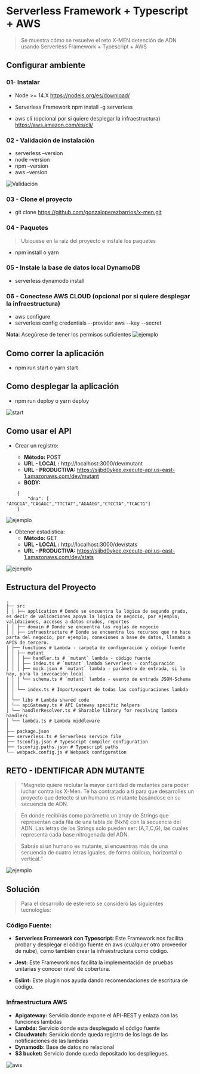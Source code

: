# Serverless Framework + Typescript + AWS

> Se muestra cómo se resuelve el reto X-MEN detención de ADN usando Serverless Framework + Typescript + AWS

## Configurar ambiente
### 01- Instalar
- Node >= 14.X 
https://nodejs.org/es/download/ 

- Serverless Framework
npm install -g serverless 

- aws cli (opcional por si quiere desplegar la infraestructura)
https://aws.amazon.com/es/cli/ 

### 02 - Validación de instalación 
- serverless –version
- node –version
- npm –version 
- aws –version 

![Validación](__doc__/validacionIntalacion.png)

### 03 - Clone el proyecto 
- git clone https://github.com/gonzaloperezbarrios/x-men.git

### 04 - Paquetes

> Ubíquese en la raíz del proyecto e instale los paquetes

- npm install o yarn
### 05 - Instale la base de datos local DynamoDB
- serverless dynamodb install
### 06 - Conectese AWS CLOUD (opcional por si quiere desplegar la infraestructura)
- aws configure
- serverless config credentials --provider aws --key <KEY> --secret <SECRET>

**Nota**: Asegúrese de tener los permisos suficientes 
![ejemplo](__doc__/permisosAWS.png)

## Como correr la aplicación 
- npm run start o yarn start

## Como desplegar la aplicación
- npm run deploy o yarn deploy

![start](__doc__/start.png)

## Como usar el  API 

- Crear un registro:

	- **Método:** POST
	- **URL - LOCAL :**  http://localhost:3000/dev/mutant  
	- **URL - PRODUCTIVA:**  https://sijbd0ykee.execute-api.us-east-1.amazonaws.com/dev/mutant  
	- **BODY:**
```
    {    
	    "dna": [ "ATGCGA","CAGAGC","TTCTAT","AGAAGG","CTCCTA","TCACTG"]
    }
```

![ejemplo](__doc__/post.png)

- Obtener estadistica: 
	- **Método:** GET
	- **URL - LOCAL :**  http://localhost:3000/dev/stats
	- **URL - PRODUCTIVA:**  https://sijbd0ykee.execute-api.us-east-1.amazonaws.com/dev/stats

![ejemplo](__doc__/get.png)

## Estructura del Proyecto 

```
.
├── src
│ │ ├── application # Donde se encuentra la lógica de segundo grado, es decir de validaciones apoya la lógica de negocio, por ejemplo; validaciones, accesos a datos crudos, reportes
│ │ ├── domain # Donde se encuentra las reglas de negocio
│ │ ├── infraestructure # Donde se encuentra los recursos que no hace parta del negocio, por ejemplo; conexiones a base de datos, llamado a APIS de tercero.
│ ├── functions # Lambda - carpeta de configuración y código fuente
│ │ ├── mutant
│ │ │ ├── handler.ts # `mutant` lambda - código fuente
│ │ │ ├── index.ts # `mutant` lambda Serverless - configuración
│ │ │ ├── mock.json # `mutant` lambda - parámetro de entrada, si lo hay, para la invocación local
│ │ │ └── schema.ts # `mutant` lambda - evento de entrada JSON-Schema
│ │ │
│ │ └── index.ts # Import/export de todas las configuraciones lambda
│ │
│ └── libs # Lambda shared code
│ └── apiGateway.ts # API Gateway specific helpers
│ └── handlerResolver.ts # Sharable library for resolving lambda handlers
│ └── lambda.ts # Lambda middleware
│
├── package.json
├── serverless.ts # Serverless service file
├── tsconfig.json # Typescript compiler configuration
├── tsconfig.paths.json # Typescript paths
└── webpack.config.js # Webpack configuration
```

## RETO - IDENTIFICAR ADN MUTANTE
> “Magneto quiere reclutar la mayor cantidad de mutantes para poder luchar contra los X-Men. 
Te ha contratado a ti para que desarrolles un proyecto que detecte si un humano es mutante basándose en su secuencia de ADN.

> En donde recibirás como parámetro un array de Strings que representan cada fila de una tabla de (NxN) con la secuencia del ADN. Las letras de los Strings solo pueden ser: (A,T,C,G), las cuales representa cada base nitrogenada del ADN.

> Sabrás si un humano es mutante, si encuentras más de una secuencia de cuatro letras iguales, de forma oblicua, horizontal o vertical.”

![ejemplo](__doc__/matrixADN.png)

## Solución 
> Para el desarrollo de este reto se consideró las siguientes tecnologías: 

### Código Fuente: 
- **Serverless Framework con Typescript:** Este Framework nos facilita probar y desplegar el código fuente en aws (cualquier otro proveedor de nube), como también crear la infraestructura como código. 

- **Jest:** Este Framework nos facilita la implementación de pruebas unitarias y conocer nivel de cobertura. 
- **Eslint:** Este plugin nos ayuda dando recomendaciones de escritura de código. 

### Infraestructura AWS

- **Apigateway:** Servicio donde expone el API-REST y enlaza con las funciones lambdas
- **Lambda:** Servicio donde esta desplegado el código fuente 
- **Cloudwatch:** Servicio donde queda registro de los logs de las notificaciones de las lambdas
- **Dynamodb:** Base de datos no relacional 
- **S3 bucket:** Servicio donde queda depositado los despliegues.

![aws](__doc__/aws.png)
